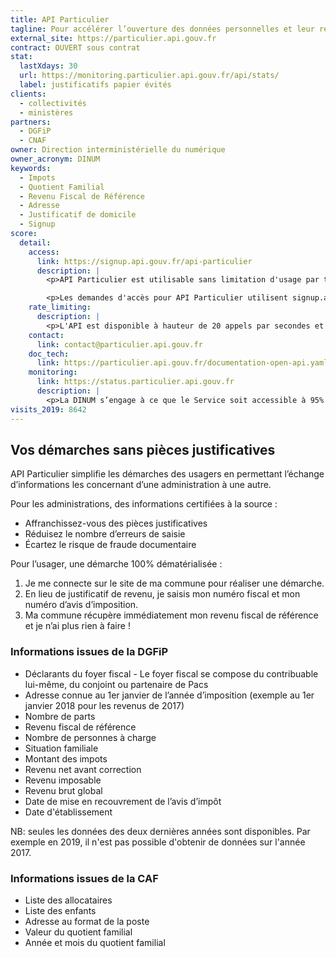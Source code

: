 ```yaml
---
title: API Particulier
tagline: Pour accélérer l’ouverture des données personnelles et leur réutilisation, automatisez vos demandes de pièces justificatives
external_site: https://particulier.api.gouv.fr
contract: OUVERT sous contrat
stat:
  lastXdays: 30
  url: https://monitoring.particulier.api.gouv.fr/api/stats/
  label: justificatifs papier évités
clients:
  - collectivités
  - ministères
partners:
  - DGFiP
  - CNAF
owner: Direction interministérielle du numérique
owner_acronym: DINUM
keywords:
  - Impots
  - Quotient Familial
  - Revenu Fiscal de Référence
  - Adresse
  - Justificatif de domicile
  - Signup
score:
  detail:
    access:
      link: https://signup.api.gouv.fr/api-particulier
      description: |
        <p>API Particulier est utilisable sans limitation d'usage par toute collectivité et ministère justifiant de la nécessité de recueillir une information personnelle pour une démarche administrative (justificatif de domicile, revenu fiscal de référence, etc).</p>

        <p>Les demandes d'accès pour API Particulier utilisent signup.api.gouv.fr, un outil mis à disposition pour toutes les API catalogués sur api.gouv.fr.</p>
    rate_limiting:
      description: |
        <p>L'API est disponible à hauteur de 20 appels par secondes et par jetons d'accès.</p>
    contact:
      link: contact@particulier.api.gouv.fr
    doc_tech:
      link: https://particulier.api.gouv.fr/documentation-open-api.yaml
    monitoring:
      link: https://status.particulier.api.gouv.fr
      description: |
        <p>La DINUM s’engage à ce que le Service soit accessible à 95% et la DINUM s’engage à améliorer progressivement ce rendement.</p>
visits_2019: 8642
---
```


## Vos démarches sans pièces justificatives

API Particulier simplifie les démarches des usagers en permettant l’échange d’informations les concernant d’une administration à une autre.

Pour les administrations, des informations certifiées à la source :

- Affranchissez-vous des pièces justificatives
- Réduisez le nombre d’erreurs de saisie
- Écartez le risque de fraude documentaire

Pour l’usager, une démarche 100% dématérialisée :

1. Je me connecte sur le site de ma commune pour réaliser une démarche.
2. En lieu de justificatif de revenu, je saisis mon numéro fiscal et mon numéro d’avis d’imposition.
3. Ma commune récupère immédiatement mon revenu fiscal de référence et je n’ai plus rien à faire !

### Informations issues de la DGFiP

- Déclarants du foyer fiscal - Le foyer fiscal se compose du contribuable lui-même, du conjoint ou partenaire de Pacs
- Adresse connue au 1er janvier de l’année d’imposition (exemple au 1er janvier 2018 pour les revenus de 2017)
- Nombre de parts
- Revenu fiscal de référence
- Nombre de personnes à charge
- Situation familiale
- Montant des impots
- Revenu net avant correction
- Revenu imposable
- Revenu brut global
- Date de mise en recouvrement de l’avis d’impôt
- Date d'établissement

NB: seules les données des deux dernières années sont disponibles. Par exemple en 2019, il n'est pas possible d'obtenir de données sur l'année 2017.

### Informations issues de la CAF

- Liste des allocataires
- Liste des enfants
- Adresse au format de la poste
- Valeur du quotient familial
- Année et mois du quotient familial
